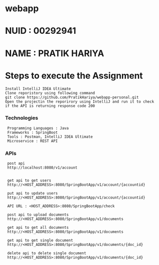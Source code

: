# webapp

# NUID : 00292941

# NAME : PRATIK HARIYA

# Steps to execute the Assignment

    Install IntelliJ IDEA Ultimate
    Clone reporistory using following command 
    git clone https://github.com/PratikHariya/webapp-personal.git
    Open the projectin the reporirory using IntelliJ and run it to check if the API is returning response code 200

### Technologies
     Programming Languages : Java
     Frameworks : SpringBoot
     Tools : Postman, IntelliJ IDEA Ultimate
     Microservice : REST API

### APIs  

     post api
     http://localhost:8080/v1/account


     get api to get users
     http://<HOST_ADDRESS>:8080/SpringBootApp/v1/account/{accountid}

     put api to update users
     http://<HOST_ADDRESS>:8080/SpringBootApp/v1/account/{accountid}

     API URL : <HOST_ADDRESS>:8080/SpringBootApp/check

     post api to upload documents
     http://<HOST_ADDRESS>:8080/SpringBootApp/v1/documents

     get api to get all documents
     http://<HOST_ADDRESS>:8080/SpringBootApp/v1/documents

     get api to get single document
     http://<HOST_ADDRESS>:8080/SpringBootApp/v1/documents/{doc_id}

     delete api to delete single document 
     http://<HOST_ADDRESS>:8080/SpringBootApp/v1/documents/{doc_id}
